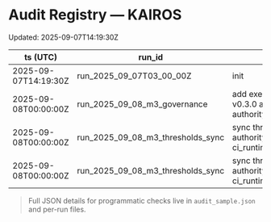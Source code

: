 # Audit Registry — KAIROS
Updated: 2025-09-07T14:19:30Z

| ts (UTC)             | run_id                            | event                                                           | severity | actor  | phase | ci_result | notes                                                       |
| -------------------- | --------------------------------- | --------------------------------------------------------------- | -------- | ------ | ----- | --------- | ----------------------------------------------------------- |
| 2025-09-07T14:19:30Z | run_2025_09_07T03_00_00Z          | init                                                            | info     | System | F1    | pass      | bootstrap                                                   |
| 2025-09-08T00:00:00Z | run_2025_09_08_m3_governance      | add execution_policy v0.3.0 and authority_matrix v0.3.0         | info     | KAIROS | F1    | pass      | ref: governance/changes/M3_governance_hardening.diff        |
| 2025-09-08T00:00:00Z | run_2025_09_08_m3_thresholds_sync | sync thresholds and authority rules in ci_runtime_behavior.yaml | info     | KAIROS | F1    | pass      | ref: governance/changes/M3_thresholds_sync.diff             |
| 2025-09-08T00:00:00Z | run_2025_09_08_m3_thresholds_sync | sync thresholds and authority rules in ci_runtime_behavior.yaml | info     | KAIROS | F1    | pass      | ref: governance/changes/2025-09-08_ci_runtime_behavior.diff |

> Full JSON details for programmatic checks live in `audit_sample.json` and per-run files.

